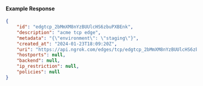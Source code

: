 <!-- Code generated for API Clients. DO NOT EDIT. -->

#### Example Response

```json
{
	"id": "edgtcp_2bMmXM8nYzBUUlcHS6zbuPXBEnk",
	"description": "acme tcp edge",
	"metadata": "{\"environment\": \"staging\"}",
	"created_at": "2024-01-23T18:09:20Z",
	"uri": "https://api.ngrok.com/edges/tcp/edgtcp_2bMmXM8nYzBUUlcHS6zbuPXBEnk",
	"hostports": null,
	"backend": null,
	"ip_restriction": null,
	"policies": null
}
```
